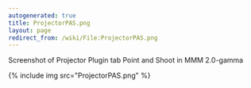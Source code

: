 ```yaml
---
autogenerated: true
title: ProjectorPAS.png
layout: page
redirect_from: /wiki/File:ProjectorPAS.png
---
```


Screenshot of Projector Plugin tab Point and Shoot in MMM 2.0-gamma

{% include img src="ProjectorPAS.png" %}

